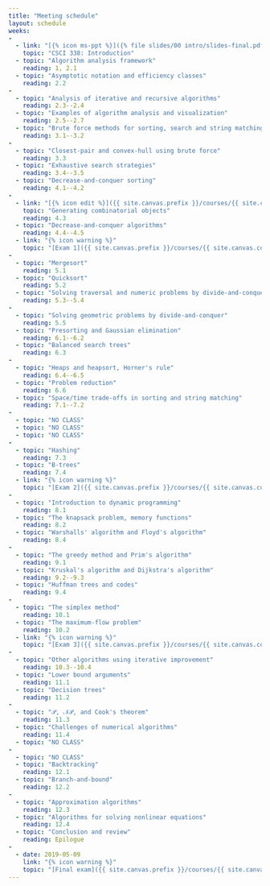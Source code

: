 ```yaml
---
title: "Meeting schedule"
layout: schedule
weeks:
-
  - link: "[{% icon ms-ppt %}]({% file slides/00 intro/slides-final.pdf %})"
    topic: "CSCI 338: Introduction"
  - topic: "Algorithm analysis framework"
    reading: 1, 2.1
  - topic: "Asymptotic notation and efficiency classes"
    reading: 2.2
-
  - topic: "Analysis of iterative and recursive algorithms"
    reading: 2.3--2.4
  - topic: "Examples of algorithm analysis and visualization"
    reading: 2.5--2.7
  - topic: "Brute force methods for sorting, search and string matching"
    reading: 3.1--3.2
-
  - topic: "Closest-pair and convex-hull using brute force"
    reading: 3.3
  - topic: "Exhaustive search strategies"
    reading: 3.4--3.5
  - topic: "Decrease-and-conquer sorting"
    reading: 4.1--4.2
-
  - link: "[{% icon edit %}]({{ site.canvas.prefix }}/courses/{{ site.canvas.course }}/assignments/{% assignment Assignment 1 %})"
    topic: "Generating combinatorial objects"
    reading: 4.3
  - topic: "Decrease-and-conquer algorithms"
    reading: 4.4--4.5
  - link: "{% icon warning %}"
    topic: "[Exam 1]({{ site.canvas.prefix }}/courses/{{ site.canvas.course }}/assignments/{% assignment Exam 1 %})"
-
  - topic: "Mergesort"
    reading: 5.1
  - topic: "Quicksort"
    reading: 5.2
  - topic: "Solving traversal and numeric problems by divide-and-conquer"
    reading: 5.3--5.4
-
  - topic: "Solving geometric problems by divide-and-conquer"
    reading: 5.5
  - topic: "Presorting and Gaussian elimination"
    reading: 6.1--6.2
  - topic: "Balanced search trees"
    reading: 6.3
-
  - topic: "Heaps and heapsort, Horner's rule"
    reading: 6.4--6.5
  - topic: "Problem reduction"
    reading: 6.6
  - topic: "Space/time trade-offs in sorting and string matching"
    reading: 7.1--7.2
-
  - topic: "NO CLASS"
  - topic: "NO CLASS"
  - topic: "NO CLASS"
-
  - topic: "Hashing"
    reading: 7.3
  - topic: "B-trees"
    reading: 7.4
  - link: "{% icon warning %}"
    topic: "[Exam 2]({{ site.canvas.prefix }}/courses/{{ site.canvas.course }}/assignments/{% assignment Exam 2 %})"
-
  - topic: "Introduction to dynamic programming"
    reading: 8.1
  - topic: "The knapsack problem, memory functions"
    reading: 8.2
  - topic: "Warshalls' algorithm and Floyd's algorithm"
    reading: 8.4
-
  - topic: "The greedy method and Prim's algorithm"
    reading: 9.1
  - topic: "Kruskal's algorithm and Dijkstra's algorithm"
    reading: 9.2--9.3
  - topic: "Huffman trees and codes"
    reading: 9.4
-
  - topic: "The simplex method"
    reading: 10.1
  - topic: "The maximum-flow problem"
    reading: 10.2
  - link: "{% icon warning %}"
    topic: "[Exam 3]({{ site.canvas.prefix }}/courses/{{ site.canvas.course }}/assignments/{% assignment Exam 3 %})"
-
  - topic: "Other algorithms using iterative improvement"
    reading: 10.3--10.4
  - topic: "Lower bound arguments"
    reading: 11.1
  - topic: "Decision trees"
    reading: 11.2
-
  - topic: "𝒫, 𝒩𝒫, and Cook's theorem"
    reading: 11.3
  - topic: "Challenges of numerical algorithms"
    reading: 11.4
  - topic: "NO CLASS"
-
  - topic: "NO CLASS"
  - topic: "Backtracking"
    reading: 12.1
  - topic: "Branch-and-bound"
    reading: 12.2
-
  - topic: "Approximation algorithms"
    reading: 12.3
  - topic: "Algorithms for solving nonlinear equations"
    reading: 12.4
  - topic: "Conclusion and review"
    reading: Epilogue
-
  - date: 2019-05-09
    link: "{% icon warning %}"
    topic: "[Final exam]({{ site.canvas.prefix }}/courses/{{ site.canvas.course }}/assignments/{% assignment Final exam %})"
---
```

